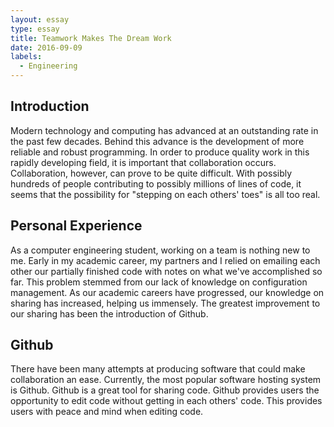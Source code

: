 ```yaml
---
layout: essay
type: essay
title: Teamwork Makes The Dream Work
date: 2016-09-09
labels:
  - Engineering
---
```



## Introduction

Modern technology and computing has advanced at an outstanding rate in the past few decades. Behind this advance is the development of more reliable and robust programming. In order to produce quality work in this rapidly developing field, it is important that collaboration occurs. Collaboration, however, can prove to be quite difficult. With possibly hundreds of people contributing to possibly millions of lines of code, it seems that the possibility for "stepping on each others' toes" is all too real. 

## Personal Experience

As a computer engineering student, working on a team is nothing new to me. Early in my academic career, my partners and I relied on emailing each other our partially finished code with notes on what we've accomplished so far. This problem stemmed from our lack of knowledge on configuration management. As our academic careers have progressed, our knowledge on sharing has increased, helping us immensely. The greatest improvement to our sharing has been the introduction of Github.

## Github

There have been many attempts at producing software that could make collaboration an ease. Currently, the most popular software hosting system is Github. Github is a great tool for sharing code. Github provides users the opportunity to edit code without getting in each others' code. This provides users with peace and mind when editing code. 






